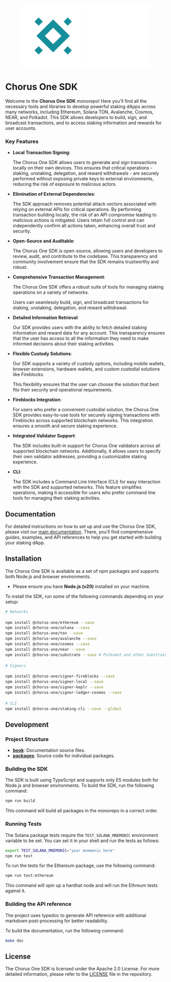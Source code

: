 <p align="center">
  <img alt="Chorus One" src="./book/assets/chorus-one.png#gh-light-mode-only" width="200" height="200">
  <img alt="Chorus One" src="./book/assets/chorus-one-dark.png#gh-dark-mode-only" width="200" height="200">
</p>

# Chorus One SDK

Welcome to the **Chorus One SDK** monorepo! Here you'll find all the necessary tools and libraries to develop powerful staking dApps across many networks, including Ethereum, Solana TON, Avalanche, Cosmos, NEAR, and Polkadot. This SDK allows developers to build, sign, and broadcast transactions, and to access staking information and rewards for user accounts.

### Key Features

- **Local Transaction Signing**:

  The Chorus One SDK allows users to generate and sign transactions locally on their own devices. This ensures that critical operations - staking, unstaking, delegation, and reward withdrawals - are securely performed without exposing private keys to external environments, reducing the risk of exposure to malicious actors.

- **Elimination of External Dependencies**:

  The SDK approach removes potential attack vectors associated with relying on external APIs for critical operations. By performing transaction building locally, the risk of an API compromise leading to malicious actions is mitigated. Users retain full control and can independently confirm all actions taken, enhancing overall trust and security.

- **Open-Source and Auditable**:

  The Chorus One SDK is open-source, allowing users and developers to review, audit, and contribute to the codebase. This transparency and community involvement ensure that the SDK remains trustworthy and robust.

- **Comprehensive Transaction Management**:

  The Chorus One SDK offers a robust suite of tools for managing staking operations on a variety of networks.

  Users can seamlessly build, sign, and broadcast transactions for staking, unstaking, delegation, and reward withdrawal.

- **Detailed Information Retrieval**:

  Our SDK provides users with the ability to fetch detailed staking information and reward data for any account. This transparency ensures that the user has access to all the information they need to make informed decisions about their staking activities.

- **Flexible Custody Solutions**:

  Our SDK supports a variety of custody options, including mobile wallets, browser extensions, hardware wallets, and custom custodial solutions like Fireblocks.

  This flexibility ensures that the user can choose the solution that best fits their security and operational requirements.

- **Fireblocks Integration**:

  For users who prefer a convenient custodial solution, the Chorus One SDK provides easy-to-use tools for securely signing transactions with Fireblocks across supported blockchain networks. This integration ensures a smooth and secure staking experience.

- **Integrated Validator Support**:

  The SDK includes built-in support for Chorus One validators across all supported blockchain networks. Additionally, it allows users to specify their own validator addresses, providing a customizable staking experience.

- **CLI**:

  The SDK includes a Command Line Interface (CLI) for easy interaction with the SDK and supported networks. This feature simplifies operations, making it accessible for users who prefer command line tools for managing their staking activities.

## Documentation

For detailed instructions on how to set up and use the Chorus One SDK, please visit our [main documentation](https://chorus-one.gitbook.io/sdk). There, you'll find comprehensive guides, examples, and API references to help you get started with building your staking dApp.

## Installation

The Chorus One SDK is available as a set of npm packages and supports both Node.js and browser environments.

- Please ensure you have **Node.js (v20)** installed on your machine.

To install the SDK, run some of the following commands depending on your setup:

```bash
# Networks

npm install @chorus-one/ethereum --save
npm install @chorus-one/solana --save
npm install @chorus-one/ton --save
npm install @chorus-one/avalanche --save
npm install @chorus-one/cosmos --save
npm install @chorus-one/near --save
npm install @chorus-one/substrate --save # Polkadot and other Substrate chains

# Signers

npm install @chorus-one/signer-fireblocks --save
npm install @chorus-one/signer-local --save
npm install @chorus-one/signer-keplr --save
npm install @chorus-one/signer-ledger-cosmos --save

# CLI
npm install @chorus-one/staking-cli --save --global
```

## Development

### Project Structure

- [**book**](./book/): Documentation source files.
- [**packages**](./packages/): Source code for individual packages.

### Building the SDK

The SDK is built using TypeScript and supports only ES modules both for Node.js and browser environments. To build the SDK, run the following command:

```bash
npm run build
```

This command will build all packages in the monorepo in a correct order.

### Running Tests

The Solana package tests require the `TEST_SOLANA_MNEMONIC` environment variable to be set. You can set it in your shell and run the tests as follows:

```bash
export TEST_SOLANA_MNEMONIC="your mnemonic here"
npm run test
```

To run the tests for the Ethereum package, use the following command:

```bash
npm run test:ethereum
```

This command will spin up a hardhat node and will run the Ethreum tests against it.

### Building the API reference

The project uses typedoc to generate API reference with additional markdown post-processing for better readability.

To build the documentation, run the following command:

```bash
make doc
```

## License

The Chorus One SDK is licensed under the Apache 2.0 License. For more detailed information, please refer to the [LICENSE](./LICENSE) file in the repository.

